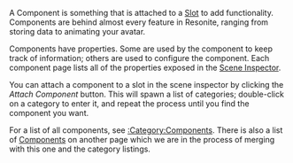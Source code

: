 <languages/>A Component is something that is attached to a
[Slot](Slot "wikilink") to add functionality. Components are behind
almost every feature in Resonite, ranging from storing data to animating
your avatar.

Components have properties. Some are used by the component to keep track
of information; others are used to configure the component. Each
component page lists all of the properties exposed in the [Scene
Inspector](Scene_Inspector "wikilink").

You can attach a component to a slot in the scene inspector by clicking
the *Attach Component* button. This will spawn a list of categories;
double-click on a category to enter it, and repeat the process until you
find the component you want.

For a list of all components, see
[:Category:Components](:Category:Components "wikilink"). There is also a
list of [Components](Components "wikilink") on another page which we are
in the process of merging with this one and the category listings.